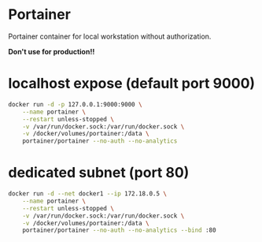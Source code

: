# Portainer

Portainer container for local workstation without authorization.

**Don't use for production!!**

# localhost expose (default port 9000)

```sh
docker run -d -p 127.0.0.1:9000:9000 \
    --name portainer \
    --restart unless-stopped \
    -v /var/run/docker.sock:/var/run/docker.sock \
    -v /docker/volumes/portainer:/data \
    portainer/portainer --no-auth --no-analytics
```


# dedicated subnet (port 80)

```sh
docker run -d --net docker1 --ip 172.18.0.5 \
    --name portainer \
    --restart unless-stopped \
    -v /var/run/docker.sock:/var/run/docker.sock \
    -v /docker/volumes/portainer:/data \
    portainer/portainer --no-auth --no-analytics --bind :80
```
